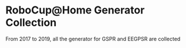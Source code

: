 # RoboCup@Home Generator Collection
 From 2017 to 2019, all the generator for GSPR and EEGPSR are collected
